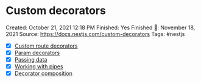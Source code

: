 # Custom decorators

Created: October 21, 2021 12:18 PM
Finished: Yes
Finished 📅: November 18, 2021
Source: https://docs.nestjs.com/custom-decorators
Tags: #nestjs

- [x]  [Custom route decorators](https://docs.nestjs.com/custom-decorators#custom-route-decorators)
- [x]  [Param decorators](https://docs.nestjs.com/custom-decorators#param-decorators)
- [x]  [Passing data](https://docs.nestjs.com/custom-decorators#passing-data)
- [x]  [Working with pipes](https://docs.nestjs.com/custom-decorators#working-with-pipes)
- [x]  [Decorator composition](https://docs.nestjs.com/custom-decorators#decorator-composition)